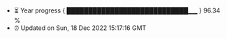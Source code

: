 - ⏳ Year progress { ████████████████████████████▁▁ } 96.34 %
- ⏰ Updated on Sun, 18 Dec 2022 15:17:16 GMT

